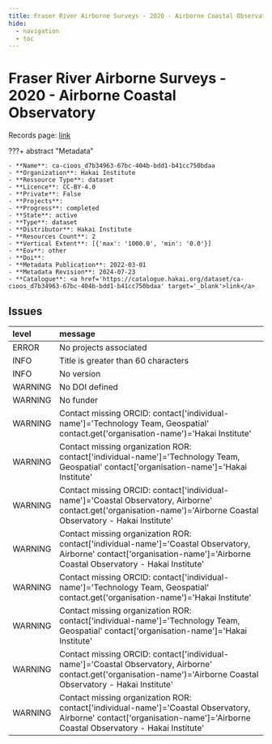 ```yaml
---
title: Fraser River Airborne Surveys - 2020 - Airborne Coastal Observatory
hide:
  - navigation
  - toc
---
```


# Fraser River Airborne Surveys - 2020 - Airborne Coastal Observatory

Records page: <a href='https://catalogue.hakai.org/dataset/ca-cioos_d7b34963-67bc-404b-bdd1-b41cc750bdaa' target='_blank'>link</a>

???+ abstract "Metadata"

    - **Name**: ca-cioos_d7b34963-67bc-404b-bdd1-b41cc750bdaa 
    - **Organization**: Hakai Institute 
    - **Ressource Type**: dataset 
    - **Licence**: CC-BY-4.0 
    - **Private**: False 
    - **Projects**:  
    - **Progress**: completed 
    - **State**: active 
    - **Type**: dataset 
    - **Distributor**: Hakai Institute 
    - **Resources Count**: 2 
    - **Vertical Extent**: [{'max': '1000.0', 'min': '0.0'}] 
    - **Eov**: other 
    - **Doi**:  
    - **Metadata Publication**: 2022-03-01 
    - **Metadata Revision**: 2024-07-23 
    - **Catalogue**: <a href='https://catalogue.hakai.org/dataset/ca-cioos_d7b34963-67bc-404b-bdd1-b41cc750bdaa' target='_blank'>link</a> 

<div id='map'></div>




## Issues
| level   | message                                                                                                                                                                     |
|:--------|:----------------------------------------------------------------------------------------------------------------------------------------------------------------------------|
| ERROR   | No projects associated                                                                                                                                                      |
| INFO    | Title is greater than 60 characters                                                                                                                                         |
| INFO    | No version                                                                                                                                                                  |
| WARNING | No DOI defined                                                                                                                                                              |
| WARNING | No funder                                                                                                                                                                   |
| WARNING | Contact missing ORCID: contact['individual-name']='Technology Team, Geospatial' contact.get('organisation-name')='Hakai Institute'                                          |
| WARNING | Contact missing organization ROR:  contact['individual-name']='Technology Team, Geospatial' contact['organisation-name']='Hakai Institute'                                  |
| WARNING | Contact missing ORCID: contact['individual-name']='Coastal Observatory, Airborne' contact.get('organisation-name')='Airborne Coastal Observatory - Hakai Institute'         |
| WARNING | Contact missing organization ROR:  contact['individual-name']='Coastal Observatory, Airborne' contact['organisation-name']='Airborne Coastal Observatory - Hakai Institute' |
| WARNING | Contact missing ORCID: contact['individual-name']='Technology Team, Geospatial' contact.get('organisation-name')='Hakai Institute'                                          |
| WARNING | Contact missing organization ROR:  contact['individual-name']='Technology Team, Geospatial' contact['organisation-name']='Hakai Institute'                                  |
| WARNING | Contact missing ORCID: contact['individual-name']='Coastal Observatory, Airborne' contact.get('organisation-name')='Airborne Coastal Observatory - Hakai Institute'         |
| WARNING | Contact missing organization ROR:  contact['individual-name']='Coastal Observatory, Airborne' contact['organisation-name']='Airborne Coastal Observatory - Hakai Institute' |


<script>
   document.addEventListener("DOMContentLoaded", function() {
    var map = L.map('map').setView([51.505, -125.09], 5);
    L.tileLayer('https://tile.openstreetmap.org/{z}/{x}/{y}.png', {
        maxZoom: 19,
        attribution: '&copy; <a href="http://www.openstreetmap.org/copyright">OpenStreetMap</a>'
    }).addTo(map);
    var geojsonFeature = {
        "type": "Feature",
        "properties": {
            "name" : "Fraser River Airborne Surveys - 2020 - Airborne Coastal Observatory"
        },
        "geometry": {'type': 'Polygon', 'coordinates': [[[-121.5, 49.51], [-121.3, 49.53], [-121.4, 49.95], [-121.5, 50.28], [-121.7, 50.52], [-121.8, 50.66], [-121.8, 50.76], [-121.8, 51.01], [-122.1, 51.32], [-122.3, 51.79], [-122.1, 52.11], [-122.3, 52.37], [-122.3, 52.51], [-122.6, 52.49], [-122.4, 51.96], [-122.5, 51.83], [-122.4, 51.49], [-122.3, 51.18], [-121.9, 50.95], [-121.9, 50.62], [-121.8, 50.53], [-121.7, 50.17], [-121.6, 49.89], [-121.5, 49.63], [-121.5, 49.51]]]}
    }
    L.geoJSON(geojsonFeature).addTo(map);
   })
</script>